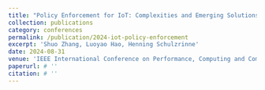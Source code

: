 ```yaml
---
title: "Policy Enforcement for IoT: Complexities and Emerging Solutions"
collection: publications
category: conferences
permalink: /publication/2024-iot-policy-enforcement
excerpt: 'Shuo Zhang, Luoyao Hao, Henning Schulzrinne'
date: 2024-08-31
venue: 'IEEE International Conference on Performance, Computing and Communications (IPCCC)'
paperurl: # ''
citation: # ''
---
```

